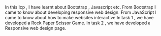 In this Icp , I  have learnt about Bootstrap , Javascript etc.
From Bootstrap I came to know about developing responsive web design.
From JavaScript I came to know about how to make websites interactive
In task 1 , we have developed a Rock Paper Scissor Game.
In task 2 , we have developed a Responsive web design page.
